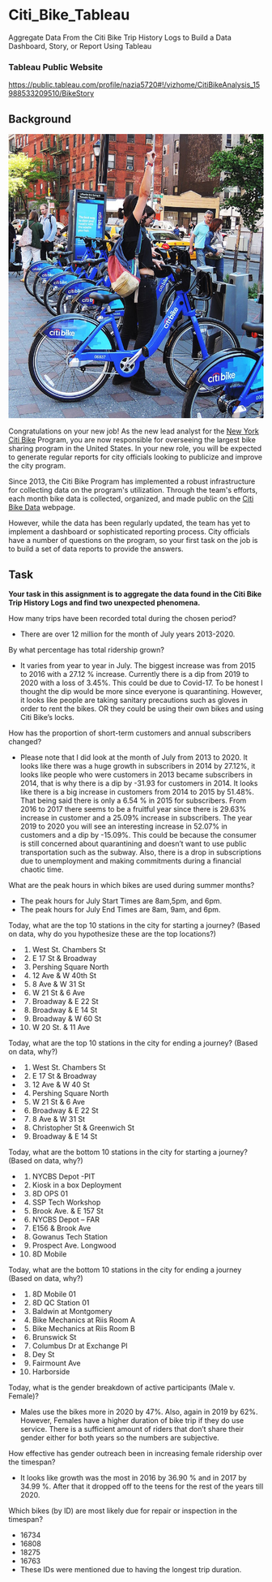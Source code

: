 # Citi_Bike_Tableau
Aggregate Data From the Citi Bike Trip History Logs to Build a Data Dashboard, Story, or Report Using Tableau

### Tableau Public Website
https://public.tableau.com/profile/nazia5720#!/vizhome/CitiBikeAnalysis_15988533209510/BikeStory

## Background

![Citi-Bikes](Images/citi-bike-station-bikes.jpg)

Congratulations on your new job! As the new lead analyst for the [New York Citi Bike](https://en.wikipedia.org/wiki/Citi_Bike) Program, you are now responsible for overseeing the largest bike sharing program in the United States. In your new role, you will be expected to generate regular reports for city officials looking to publicize and improve the city program.

Since 2013, the Citi Bike Program has implemented a robust infrastructure for collecting data on the program's utilization. Through the team's efforts, each month bike data is collected, organized, and made public on the [Citi Bike Data](https://www.citibikenyc.com/system-data) webpage.

However, while the data has been regularly updated, the team has yet to implement a dashboard or sophisticated reporting process. City officials have a number of questions on the program, so your first task on the job is to build a set of data reports to provide the answers.

## Task

**Your task in this assignment is to aggregate the data found in the Citi Bike Trip History Logs and find two unexpected phenomena.** 

How many trips have been recorded total during the chosen period?
* There are over 12 million for the month of July years 2013-2020.

By what percentage has total ridership grown?
* It varies from year to year in July. The biggest increase was from 2015 to 2016 with a 27.12 % increase.  Currently there is a dip from 2019 to 2020 with a loss of 3.45%.  This could be due to Covid-17.  To be honest I thought the dip would be more since everyone is quarantining.  However, it looks like people are taking sanitary precautions such as gloves in order to rent the bikes.  OR they could be using their own bikes and using Citi Bike’s locks.   

How has the proportion of short-term customers and annual subscribers changed?
* Please note that I did look at the month of July from 2013 to 2020.
It looks like there was a huge growth in subscribers in 2014 by 27.12%, it looks like people who were customers in 2013 became subscribers in 2014, that is why there is a dip by -31.93 for customers in 2014.  It looks like there is a big increase in customers from 2014 to 2015 by 51.48%.  That being said there is only a 6.54 % in 2015 for subscribers.  From 2016 to 2017 there seems to be a fruitful year since there is 29.63% increase in customer and a 25.09% increase in subscribers.  The year 2019 to 2020 you will see an interesting increase in 52.07% in customers and a dip by -15.09%.  This could be because the consumer is still concerned about quarantining and doesn’t want to use public transportation such as the subway.  Also, there is a drop in subscriptions due to unemployment and making commitments during a financial chaotic time.    

What are the peak hours in which bikes are used during summer months?
* The peak hours for July Start Times are 8am,5pm, and 6pm.
* The peak hours for July End Times are 8am, 9am, and 6pm.

Today, what are the top 10 stations in the city for starting a journey? (Based on data, why do you hypothesize these are the top locations?)
* 1.	West St. Chambers St
* 2.	E 17 St & Broadway
* 3.	Pershing Square North
* 4.	12 Ave & W 40th St
* 5.	8 Ave & W 31 St
* 6.	W 21 St & 6 Ave
* 7.	Broadway & E 22 St
* 8.	Broadway & E 14 St
* 9.	Broadway & W 60 St
* 10.	W 20 St. & 11 Ave

Today, what are the top 10 stations in the city for ending a journey? (Based on data, why?)
* 1.	West St. Chambers St
* 2.	E 17 St & Broadway
* 3.	12 Ave & W 40 St
* 4.	Pershing Square North
* 5.	W 21 St & 6 Ave
* 6.	Broadway & E 22 St
* 7.	8 Ave & W 31 St
* 8.	Christopher St & Greenwich St
* 9.	Broadway & E 14 St


Today, what are the bottom 10 stations in the city for starting a journey? (Based on data, why?)
* 1.	NYCBS Depot -PIT
* 2.	Kiosk in a box Deployment
* 3.	8D OPS 01
* 4.	SSP Tech Workshop
* 5.	Brook Ave. & E 157 St
* 6.	NYCBS Depot – FAR
* 7.	E156 & Brook Ave
* 8.	Gowanus Tech Station
* 9.	Prospect Ave. Longwood
* 10.	8D Mobile

Today, what are the bottom 10 stations in the city for ending a journey (Based on data, why?)
* 1.	8D Mobile 01
* 2.	8D QC Station 01
* 3.	Baldwin at Montgomery
* 4.	Bike Mechanics at Riis Room A
* 5.	Bike Mechanics at Riis Room B
* 6.	Brunswick St
* 7.	Columbus Dr at Exchange Pl
* 8.	Dey St
* 9.	Fairmount Ave
* 10.	Harborside

Today, what is the gender breakdown of active participants (Male v. Female)?
* Males use the bikes more in 2020 by 47%.  Also, again in 2019 by 62%.    However, Females have a higher duration of bike trip if they do use service.  There is a sufficient amount of riders that don’t share their gender either for both years so the numbers are subjective. 

How effective has gender outreach been in increasing female ridership over the timespan?
* It looks like growth was the most in 2016 by 36.90 % and in 2017 by 34.99 %.  After that it dropped off to the teens for the rest of the years till 2020.

Which bikes (by ID) are most likely due for repair or inspection in the timespan?
* 	16734
* 	16808
* 	18275
* 	16763
* These IDs were mentioned due to having the longest trip duration. 
